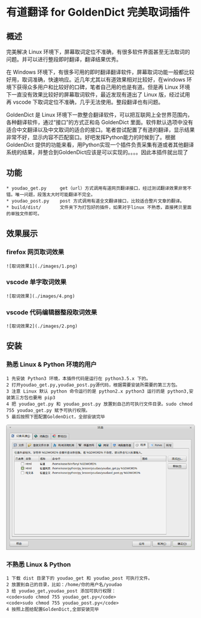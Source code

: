 # 有道翻译 for GoldenDict 完美取词插件

## 概述

完美解决 Linux 环境下，屏幕取词定位不准确，有很多软件界面甚至无法取词的问题。并可以进行整段即时翻译，翻译结果优秀。

在 Windows 环境下，有很多可用的即时翻译翻译软件，屏幕取词功能一般都比较好用，取词准确，快速响应。近几年尤其以有道效果相对比较好，在windows 环境下获得众多用户和比较好的口碑，笔者自己用的也是有道。但是再 Linux 环境下一直没有效果比较好的屏幕取词软件，最近发现有道出了 Linux 版，经过试用 再 vscode 下取词定位不准确，几乎无法使用。整段翻译也有问题。

GoldenDict 是 Linux 环境下一款整合翻译软件，可以把互联网上全世界范围内，各种翻译软件，通过“接口”的方式正和岛 GoldenDict 里面。软件默认选项中没有适合中文翻译以及中文取词的适合的接口。笔者尝试配置了有道的翻译，显示结果非常不好，显示内容不匹配窗口。好吧发挥Python能力的时候到了。根据 GoldenDict 提供的功能来看，用Python实现一个插件负责采集有道或者其他翻译系统的结果，并整合到GoldenDict应该是可以实现的。。。。因此本插件就出现了

## 功能

    * youdao_get.py     get（url）方式调用有道网页翻译接口，经过测试翻译效果非常不错。唯一问题，段落太大时可能翻译不完全。
    * youdao_post.py    post 方式调用有道全文翻译接口，比较适合整片文章的翻译。
    * build/dist/       文件夹下为打包好的插件，如果对于linux 不熟悉，直接拷贝里面的单独文件即可。

## 效果展示

### firefox 网页取词效果

    ![取词效果1](./images/1.png)

### vscode 单字取词效果

    ![取词效果](./images/4.png)

### vscode 代码编辑器整段取词效果

    ![取词效果2](./images/2.png)

## 安装


### 熟悉 Linux & Python 环境的用户

    1 先安装 Python3 环境，本插件代码是运行在 python3.5.x 下的。
    2 打开youdao_get.py,youdao_post.py源代码，根据需要安装所需要的第三方包。
    3 注意 Linux 默认 python 命令运行的是 python2.x python3 运行的是 python3,安装第三方包也要用 pip3
    4 把 youdao_get.py 和 youdao_post.py 放置到自己的可执行文件目录。sudo chmod 755 youdao_get.py 赋予可执行权限。
    5 最后按照下图配置GoldenDict，全部安装完毕

![配置图](./images/3.png)    


### 不熟悉 Linux & Python

    1 下载 dist 目录下的 youdao_get 和 youdao_post 可执行文件。
    2 放置到自己的目录，比如：/home/你的用户名/youdao
    3 给 youdao_get,youdao_post 添加可执行权限：
    <code>sudo chmod 755 youdao_get.py</code>
    <code>sudo chmod 755 youdao_post.py</code>
    4 按照上图给配置GoldenDict,全部安装完毕